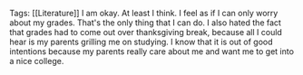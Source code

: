Tags: [[Literature]]
I am okay. At least I think. I feel as if I can only worry about my grades. That's the only thing that I can do. I also hated the fact that grades had to come out over thanksgiving break, because all I could hear is my parents grilling me on studying. I know that it is out of good intentions because my parents really care about me and want me to get into a nice college.